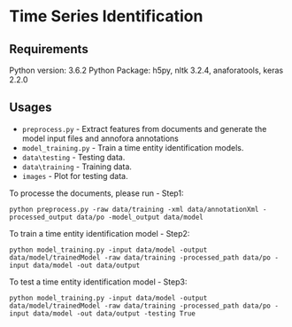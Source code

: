 # Time Series Identification

## Requirements
Python version: 3.6.2
Python Package: h5py, nltk 3.2.4, anaforatools, keras 2.2.0


## Usages

* `preprocess.py` - Extract features from documents and generate the model input files and annofora annotations
* `model_training.py` - Train a time entity identification models.
* `data\testing` - Testing data.
* `data\training` - Training data.
* `images` - Plot for testing data.


To processe the documents, please run - Step1:
```
python preprocess.py -raw data/training -xml data/annotationXml -processed_output data/po -model_output data/model
```

To train a time entity identification model - Step2:
```
python model_training.py -input data/model -output data/model/trainedModel -raw data/training -processed_path data/po -input data/model -out data/output
```
To test a time entity identification model - Step3:
```
python model_training.py -input data/model -output data/model/trainedModel -raw data/training -processed_path data/po -input data/model -out data/output -testing True
```
